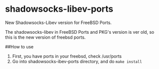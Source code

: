 # shadowsocks-libev-ports
New Shadowsocks-Libev version for FreeBSD Ports.

The shadowsocks-libev in FreeBSD Ports and PKG's version is ver old, so this is the new version of freebsd ports.

##How to use

1. First, you have ports in your freebsd, check /usr/ports
2. Go into shadowsocks-ibev-ports directory, and do `make install`
